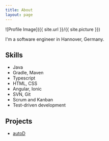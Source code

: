 ```yaml
---
title: About
layout: page
---
```

![Profile Image]({{ site.url }}/{{ site.picture }})

<p>I'm a software engineer in Hannover, Germany.</p>

<h2>Skills</h2>

<ul class="skill-list">
	<li>Java</li>
	<li>Gradle, Maven</li>
	<li>Typescript</li>
	<li>HTML, CSS</li>
	<li>Angular, Ionic</li>
	<li>SVN, Git</li>
	<li>Scrum and Kanban</li>
	<li>Test-driven development</li>
</ul>

<h2>Projects</h2>

<ul>
	<li><a href="https://timkraeuter.github.io//autoD-app/">autoD</a></li>
</ul>
